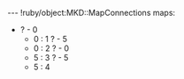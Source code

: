 --- !ruby/object:MKD::MapConnections
maps:
- ? - 0
    - 0
  : 1
  ? - 5
    - 0
  : 2
  ? - 0
    - 5
  : 3
  ? - 5
    - 5
  : 4
